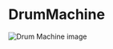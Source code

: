 # DrumMachine
![Drum Machine image](https://user-images.githubusercontent.com/31453792/51556904-bf408c80-1e7b-11e9-805a-a62f36b006b5.JPG)
